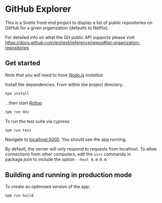 
# GitHub Explorer

This is a Svelte front-end project to display a list of public repositories on GitHub for a given organization (defaults to Netflix).

For detailed info on what the GH public API supports please visit https://docs.github.com/en/rest/reference/repos#list-organization-repositories

## Get started

*Note that you will need to have [Node.js](https://nodejs.org) installed.*

Install the dependencies. From within the project directory..

```bash
npm install
```

...then start [Rollup](https://rollupjs.org):

```bash
npm run dev
```

To run the test suite via cypress

```bash
npm run test
```

Navigate to [localhost:5000](http://localhost:5000). You should see the app running.

By default, the server will only respond to requests from localhost. To allow connections from other computers, edit the `sirv` commands in package.json to include the option `--host 0.0.0.0`.


## Building and running in production mode

To create an optimised version of the app:

```bash
npm run build
```
